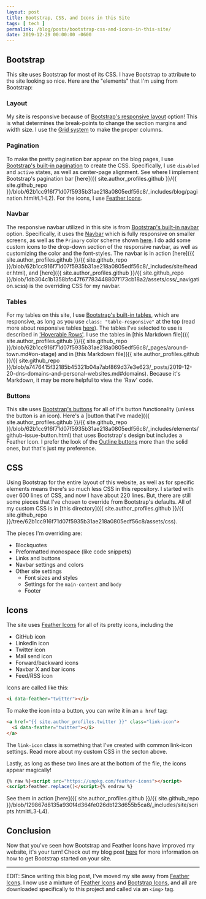 ```yaml
---
layout: post
title: Bootstrap, CSS, and Icons in this Site
tags: [ tech ]
permalink: /blog/posts/bootstrap-css-and-icons-in-this-site/
date: 2019-12-29 00:00:00 -0600
---
```


## Bootstrap

This site uses Bootstrap for most of its CSS. I have Bootstrap to attribute to the site looking so nice. Here are the "elements" that I'm using from Bootstrap:

### Layout

My site is responsive because of [Bootstrap's responsive layout](https://getbootstrap.com/docs/4.0/layout/overview/) option! This is what determines the break-points to change the section margins and width size. I use the [Grid system](https://getbootstrap.com/docs/4.0/layout/grid/) to make the proper columns.

### Pagination

To make the pretty pagination bar appear on the blog pages, I use [Bootstrap's built-in pagination](https://getbootstrap.com/docs/4.0/components/pagination/) to create the CSS. Specifically, I use `disabled` and `active` states, as well as center-page alignment. See where I implement Bootstrap's pagination bar [here]({{ site.author_profiles.github }}/{{ site.github_repo }}/blob/62b1cc916f71d07f5935b31ae218a0805edf56c8/_includes/blog/pagination.html#L1-L2). For the icons, I use [Feather Icons](https://github.com/feathericons/feather).

### Navbar

The responsive navbar utilized in this site is from [Bootstrap's built-in navbar](https://getbootstrap.com/docs/4.0/components/navbar/) option. Specifically, it uses the [Navbar](https://getbootstrap.com/docs/4.0/components/navbar/#nav) which is fully responsive on smaller screens, as well as the `Primary` color scheme shown [here](https://getbootstrap.com/docs/4.0/components/navbar/#color-schemes). I do add some custom icons to the drop-down section of the responsive navbar, as well as customizing the color and the font-styles. The navbar is in action [here]({{ site.author_profiles.github }}/{{ site.github_repo }}/blob/62b1cc916f71d07f5935b31ae218a0805edf56c8/_includes/site/header.html), and [here]({{ site.author_profiles.github }}/{{ site.github_repo }}/blob/1db304c1b1358bfc47f67783448807f173cb18a2/assets/css/_navigation.scss) is the overriding CSS for my navbar.

### Tables

For my tables on this site, I use [Bootstrap's built-in tables](https://getbootstrap.com/docs/4.0/content/tables/), which are responsive, as long as you use `class: "table-responsive"` at the top (read more about responsive tables [here](https://getbootstrap.com/docs/4.0/content/tables/#responsive-tables)). The tables I've selected to use is described in ['Hoverable Rows'](https://getbootstrap.com/docs/4.0/content/tables/#hoverable-rows). I use the tables in [this Markdown file]({{ site.author_profiles.github }}/{{ site.github_repo }}/blob/62b1cc916f71d07f5935b31ae218a0805edf56c8/_pages/around-town.md#on-stage) and in [this Markdown file]({{ site.author_profiles.github }}/{{ site.github_repo }}/blob/a7476415f32185b45321b04a7abf869d37e3e623/_posts/2019-12-20-dns-domains-and-personal-websites.md#domains). Because it's Markdown, it may be more helpful to view the 'Raw' code.

### Buttons

This site uses [Bootstrap's buttons](https://getbootstrap.com/docs/4.0/components/buttons/) for all of it's button functionality (unless the button is an icon). Here's a [button that I've made]({{ site.author_profiles.github }}/{{ site.github_repo }}/blob/62b1cc916f71d07f5935b31ae218a0805edf56c8/_includes/elements/github-issue-button.html) that uses Bootstrap's design but includes a Feather Icon. I prefer the look of the [Outline buttons](https://getbootstrap.com/docs/4.0/components/buttons/#outline-buttons) more than the solid ones, but that's just my preference.

## CSS

Using Bootstrap for the entire layout of this website, as well as for specific elements means there's so much less CSS in this repository. I started with over 600 lines of CSS, and now I have about 220 lines. But, there are still some pieces that I've chosen to override from Bootstrap's defaults. All of my custom CSS is in [this directory]({{ site.author_profiles.github }}/{{ site.github_repo }}/tree/62b1cc916f71d07f5935b31ae218a0805edf56c8/assets/css).

The pieces I'm overriding are:

* Blockquotes
* Preformatted monospace (like code snippets)
* Links and buttons
* Navbar settings and colors
* Other site settings
  * Font sizes and styles
  * Settings for the `main-content` and `body`
  * Footer

## Icons

The site uses [Feather Icons](https://feathericons.com/) for all of its pretty icons, including the

* GitHub icon
* LinkedIn icon
* Twitter icon
* Mail send icon
* Forward/backward icons
* Navbar X and bar icons
* Feed/RSS icon

Icons are called like this:

```html
<i data-feather="twitter"></i>
```

To make the icon into a button, you can write it in an `a href` tag:

```html
<a href="{{ site.author_profiles.twitter }}" class="link-icon">
  <i data-feather="twitter"></i>
</a>
```

The `link-icon` class is something that I've created with common link-icon settings. Read more about my custom CSS in the secton above.

Lastly, as long as these two lines are at the bottom of the file, the icons appear magically!

```html
{% raw %}<script src="https://unpkg.com/feather-icons"></script>
<script>feather.replace()</script>{% endraw %}
```

See them in action [here]({{ site.author_profiles.github }}/{{ site.github_repo }}/blob/129867d8135a930f4d364fe026db123d655b5ca8/_includes/site/scripts.html#L3-L4).

## Conclusion

Now that you've seen how Bootstrap and Feather Icons have improved my website, it's your turn! Check out my blog post [here](/blog/posts/adding-bootstrap-to-your-static-content-site/) for more information on how to get Bootstrap started on your site.

---

EDIT: Since writing this blog post, I've moved my site away from [Feather Icons](https://feathericons.com). I now use a mixture of [Feather Icons](https://feathericons.com) and [Bootstrap Icons](https://icons.getbootstrap.com), and all are downloaded specifically to this project and called via an `<img>` tag.
